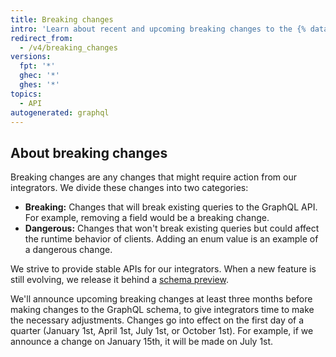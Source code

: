```yaml
---
title: Breaking changes
intro: 'Learn about recent and upcoming breaking changes to the {% data variables.product.prodname_dotcom %} GraphQL API.'
redirect_from:
  - /v4/breaking_changes
versions:
  fpt: '*'
  ghec: '*'
  ghes: '*'
topics:
  - API
autogenerated: graphql
---
```


## About breaking changes

Breaking changes are any changes that might require action from our integrators. We divide these changes into two categories:

- **Breaking:** Changes that will break existing queries to the GraphQL API. For example, removing a field would be a breaking change.
- **Dangerous:** Changes that won't break existing queries but could affect the runtime behavior of clients. Adding an enum value is an example of a dangerous change.

We strive to provide stable APIs for our integrators. When a new feature is still evolving, we release it behind a [schema preview](/graphql/overview/schema-previews).

We'll announce upcoming breaking changes at least three months before making changes to the GraphQL schema, to give integrators time to make the necessary adjustments. Changes go into effect on the first day of a quarter (January 1st, April 1st, July 1st, or October 1st). For example, if we announce a change on January 15th, it will be made on July 1st.

<!-- Content after this section is automatically generated -->